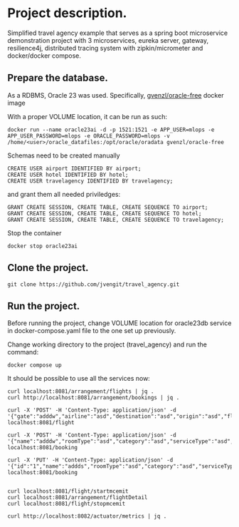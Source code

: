 # Project description.
Simplified travel agency example that serves as a spring boot microservice demonstration project with 3 microservices, eureka server, gateway, resilience4j, distributed tracing system with zipkin/micrometer and docker/docker compose.

## Prepare the database.

As a RDBMS, Oracle 23 was used. Specifically, [gvenzl/oracle-free](https://hub.docker.com/r/gvenzl/oracle-free) docker image

With a proper VOLUME location, it can be run as such:

```
docker run --name oracle23ai -d -p 1521:1521 -e APP_USER=mlops -e APP_USER_PASSWORD=mlops -e ORACLE_PASSWORD=mlops -v /home/<user>/oracle_datafiles:/opt/oracle/oradata gvenzl/oracle-free
```

Schemas need to be created manually

```
CREATE USER airport IDENTIFIED BY airport;
CREATE USER hotel IDENTIFIED BY hotel;
CREATE USER travelagency IDENTIFIED BY travelagency;
```

and grant them all needed priviledges:

```
GRANT CREATE SESSION, CREATE TABLE, CREATE SEQUENCE TO airport;
GRANT CREATE SESSION, CREATE TABLE, CREATE SEQUENCE TO hotel;
GRANT CREATE SESSION, CREATE TABLE, CREATE SEQUENCE TO travelagency;
```

Stop the container

```
docker stop oracle23ai
```
## Clone the project.

	git clone https://github.com/jvengit/travel_agency.git


## Run the project.

Before running the project, change VOLUME location for oracle23db service in docker-compose.yaml file to the one set up previously.

Change working directory to the project (travel_agency) and run the command:

```
docker compose up
```

It should be possible to use all the services now:

```
curl localhost:8081/arrangement/flights | jq .
curl http://localhost:8081/arrangement/bookings | jq .

curl -X 'POST' -H 'Content-Type: application/json' -d '{"gate":"adddw","airline":"asd","destination":"asd","origin":"asd","flight":1}' localhost:8081/flight

curl -X 'POST' -H 'Content-Type: application/json' -d '{"name":"adddw","roomType":"asd","category":"asd","serviceType":"asd","pricePerNight":1}' localhost:8081/booking

curl -X 'PUT' -H 'Content-Type: application/json' -d '{"id":"1","name":"addds","roomType":"asd","category":"asd","serviceType":"asd","pricePerNight":1}' localhost:8081/booking


curl localhost:8081/flight/startmcemit
curl localhost:8081/arrangement/flightDetail
curl localhost:8081/flight/stopmcemit

curl http://localhost:8082/actuator/metrics | jq .

```


